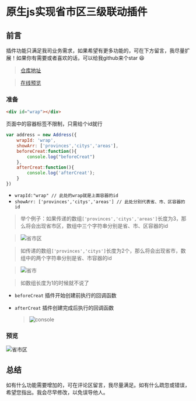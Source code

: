 # 原生js实现省市区三级联动插件

## 前言
插件功能只满足我司业务需求，如果希望有更多功能的，可在下方留言，我尽量扩展！如果你有需要或者喜欢的话，可以给我github来个star 😆
> [仓库地址](https://github.com/zhouatie/plugin/tree/master/address)

> [在线预览](https://zhouatie.github.io/plugin/address/address.html)

### 准备
```html
<div id="wrap"></div>
```
页面中的容器标签不限制，只需给个id就行

```javaScript
var address = new Address({
    wrapId: 'wrap',
    showArr: ['provinces','citys','areas'],
    beforeCreat:function(){
        console.log("beforeCreat")
    },
    afterCreat:function(){
        console.log('afterCreat');
    }
})
```

- `wrapId:"wrap" // 此处的wrap就是上面容器的id `
- `showArr: ['provinces','citys','areas'] // 此处分别代表省、市、区容器的id  `
> 举个例子：如果传递的数组`['provinces','citys','areas']`长度为3，那么将会出现省市区，数组中三个字符串分别是省、市、区容器的id

 >![省市区](https://github.com/zhouatie/plugin/raw/master/address/data/shengshiqu.png)

 > 如传递的数组`['provinces','citys']`长度为2个，那么将会出现省市，数组中的两个字符串分别是省、市容器的id

 >![省市](https://github.com/zhouatie/plugin/raw/master/address/data/shengshi.png)

 > 如数组长度为1的时候就不说了


- `beforeCreat` 插件开始创建前执行的回调函数
- `afterCreat` 插件创建完成后执行的回调函数

  > ![console](https://github.com/zhouatie/plugin/raw/master/address/data/console.png)

### 预览
![省市区](https://github.com/zhouatie/plugin/raw/master/address/data/shengshiqu.gif)

## 总结
如有什么功能需要增加的，可在评论区留言，我尽量满足。如有什么疏忽或错误，希望您指出。我会尽早修改，以免误导他人。
